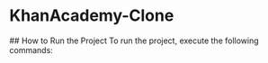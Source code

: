 # KhanAcademy-Clone
# #   H o w   t o   R u n   t h e   P r o j e c t  
 T o   r u n   t h e   p r o j e c t ,   e x e c u t e   t h e   f o l l o w i n g   c o m m a n d s :  
 